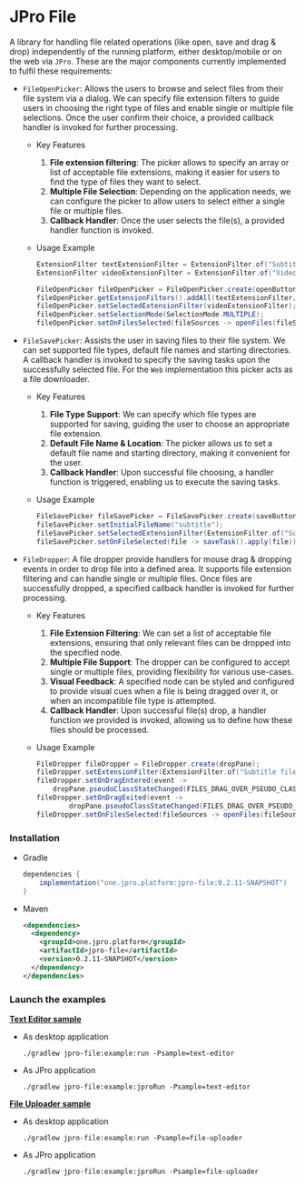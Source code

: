 # JPro File
A library for handling file related operations (like open, save and drag & drop) independently of the running platform,
either desktop/mobile or on the web via `JPro`. These are the major components currently implemented to fulfil these
requirements:

- `FileOpenPicker`: Allows the users to browse and select files from their file system via a dialog. We can specify
file extension filters to guide users in choosing the right type of files and enable single or multiple file selections.
Once the user confirm their choice, a provided callback handler is invoked for further processing.

    * Key Features
        1. **File extension filtering**: The picker allows to specify an array or list of acceptable file extensions,
        making it easier for users to find the type of files they want to select.
        2. **Multiple File Selection**: Depending on the application needs, we can configure the picker to allow users
        to select either a single file or multiple files.
        3. **Callback Handler**: Once the user selects the file(s), a provided handler function is invoked.

    * Usage Example

      ```java
      ExtensionFilter textExtensionFilter = ExtensionFilter.of("Subtitle files", ".txt", ".srt", ".vtt");
      ExtensionFilter videoExtensionFilter = ExtensionFilter.of("Video files", ".mp4", ".avi", ".mkv");
      
      FileOpenPicker fileOpenPicker = FileOpenPicker.create(openButton);
      fileOpenPicker.getExtensionFilters().addAll(textExtensionFilter, videoExtensionFilter);
      fileOpenPicker.setSelectedExtensionFilter(videoExtensionFilter);
      fileOpenPicker.setSelectionMode(SelectionMode.MULTIPLE);
      fileOpenPicker.setOnFilesSelected(fileSources -> openFiles(fileSources));
      ```

- `FileSavePicker`: Assists the user in saving files to their file system. We can set supported file types, default
file names and starting directories. A callback handler is invoked to specify the saving tasks upon the successfully
selected file. For the `Web` implementation this picker acts as a file downloader.

    * Key Features
        1. **File Type Support**: We can specify which file types are supported for saving, guiding the user to choose
        an appropriate file extension.
        2. **Default File Name & Location**: The picker allows us to set a default file name and starting directory,
        making it convenient for the user.
        3. **Callback Handler**: Upon successful file choosing, a handler function is triggered, enabling us to execute
        the saving tasks.

    * Usage Example

      ```java
      FileSavePicker fileSavePicker = FileSavePicker.create(saveButton);
      fileSavePicker.setInitialFileName("subtitle");
      fileSavePicker.setSelectedExtensionFilter(ExtensionFilter.of("Subtitle format (.srt)", ".srt"));
      fileSavePicker.setOnFileSelected(file -> saveTask().apply(file));
      ```

- `FileDropper`: A file dropper provide handlers for mouse drag & dropping events in order to drop file into a defined
area. It supports file extension filtering and can handle single or multiple files. Once files are successfully dropped,
a specified callback handler is invoked for further processing.

    * Key Features
        1. **File Extension Filtering**: We can set a list of acceptable file extensions, ensuring that only relevant
        files can be dropped into the specified node.
        2. **Multiple File Support**: The dropper can be configured to accept single or multiple files, providing 
        flexibility for various use-cases.
        3. **Visual Feedback**: A specified node can be styled and configured to provide visual cues when a file is
        being dragged over it, or when an incompatible file type is attempted.
        4. **Callback Handler**: Upon successful file(s) drop, a handler function we provided is invoked, allowing us
        to define how these files should be processed.

    * Usage Example

      ```java
      FileDropper fileDropper = FileDropper.create(dropPane);
      fileDropper.setExtensionFilter(ExtensionFilter.of("Subtitle files", ".txt", ".srt", ".vtt"));
      fileDropper.setOnDragEntered(event ->
          dropPane.pseudoClassStateChanged(FILES_DRAG_OVER_PSEUDO_CLASS, true));
      fileDropper.setOnDragExited(event ->
              dropPane.pseudoClassStateChanged(FILES_DRAG_OVER_PSEUDO_CLASS, false));
      fileDropper.setOnFilesSelected(fileSources -> openFiles(fileSources));
      ```

### Installation
- Gradle
    ```groovy
    dependencies {
        implementation("one.jpro.platform:jpro-file:0.2.11-SNAPSHOT")
    }
    ```
- Maven
    ```xml
    <dependencies>
      <dependency>
        <groupId>one.jpro.platform</groupId>
        <artifactId>jpro-file</artifactId>
        <version>0.2.11-SNAPSHOT</version>
      </dependency>
    </dependencies>
    ```

### Launch the examples
[**Text Editor sample**](https://github.com/JPro-one/jpro-platform/blob/jpro-file-module/jpro-file/example/src/main/java/one/jpro/platform/file/example/editor/TextEditorSample.java)
* As desktop application
  ```shell
  ./gradlew jpro-file:example:run -Psample=text-editor
  ```
* As JPro application
  ```shell
  ./gradlew jpro-file:example:jproRun -Psample=text-editor
  ```

[**File Uploader sample**](https://github.com/JPro-one/jpro-platform/blob/jpro-file-module/jpro-file/example/src/main/java/one/jpro/platform/file/example/upload/FileUploaderSample.java)
* As desktop application
  ```shell
  ./gradlew jpro-file:example:run -Psample=file-uploader
  ```
* As JPro application
  ```shell
  ./gradlew jpro-file:example:jproRun -Psample=file-uploader
  ```